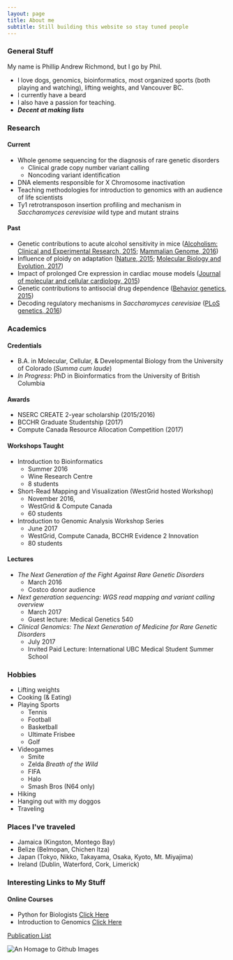```yaml
---
layout: page
title: About me
subtitle: Still building this website so stay tuned people
---
```

### General Stuff

My name is Phillip Andrew Richmond, but I go by Phil.  

- I love dogs, genomics, bioinformatics, most organized sports (both playing and watching), lifting weights, and Vancouver BC.
- I currently have a beard
- I also have a passion for teaching.
- ***Decent at making lists***

### Research
#### Current
- Whole genome sequencing for the diagnosis of rare genetic disorders
  - Clinical grade copy number variant calling
  - Noncoding variant identification
- DNA elements responsible for X Chromosome inactivation 
- Teaching methodologies for introduction to genomics with an audience of life scientists
- Ty1 retrotransposon insertion profiling and mechanism in *Saccharomyces cerevisiae* wild type and mutant strains

#### Past
- Genetic contributions to acute alcohol sensitivity in mice ([Alcoholism: Clinical and Experimental Research, 2015](https://scholar.google.ca/citations?view_op=view_citation&hl=en&user=Q5vulG4AAAAJ&citation_for_view=Q5vulG4AAAAJ:d1gkVwhDpl0C); [Mammalian Genome, 2016](https://scholar.google.ca/citations?view_op=view_citation&hl=en&user=Q5vulG4AAAAJ&citation_for_view=Q5vulG4AAAAJ:qjMakFHDy7sC))
- Influence of ploidy on adaptation ([Nature, 2015](https://scholar.google.ca/citations?view_op=view_citation&hl=en&user=Q5vulG4AAAAJ&citation_for_view=Q5vulG4AAAAJ:u5HHmVD_uO8C); [Molecular Biology and Evolution, 2017](https://scholar.google.ca/citations?view_op=view_citation&hl=en&user=Q5vulG4AAAAJ&citation_for_view=Q5vulG4AAAAJ:Y0pCki6q_DkC))
- Impact of prolonged Cre expression in cardiac mouse models ([Journal of molecular and cellular cardiology, 2015](https://scholar.google.ca/citations?view_op=view_citation&hl=en&user=Q5vulG4AAAAJ&citation_for_view=Q5vulG4AAAAJ:u-x6o8ySG0sC))
- Genetic contributions to antisocial drug dependence ([Behavior genetics, 2015](https://scholar.google.ca/citations?view_op=view_citation&hl=en&user=Q5vulG4AAAAJ&citation_for_view=Q5vulG4AAAAJ:9yKSN-GCB0IC))
- Decoding regulatory mechanisms in *Saccharomyces cerevisiae* ([PLoS genetics, 2016](https://scholar.google.ca/citations?view_op=view_citation&hl=en&user=Q5vulG4AAAAJ&citation_for_view=Q5vulG4AAAAJ:2osOgNQ5qMEC))

### Academics
#### Credentials
- B.A. in Molecular, Cellular, & Developmental Biology from the University of Colorado (*Summa cum laude*)
- *In Progress*: PhD in Bioinformatics from the University of British Columbia

#### Awards 
- NSERC CREATE 2-year scholarship (2015/2016)
- BCCHR Graduate Studentship (2017)
- Compute Canada Resource Allocation Competition (2017)

#### Workshops Taught
- Introduction to Bioinformatics
  - Summer 2016
  - Wine Research Centre
  - 8 students
- Short-Read Mapping and Visualization (WestGrid hosted Workshop)
  - November 2016, 
  - WestGrid & Compute Canada 
  - 60 students
- Introduction to Genomic Analysis Workshop Series
  - June 2017 
  - WestGrid, Compute Canada, BCCHR Evidence 2 Innovation
  - 80 students
  
#### Lectures
- *The Next Generation of the Fight Against Rare Genetic Disorders*
  - March 2016
  - Costco donor audience
- *Next generation sequencing: WGS read mapping and variant calling overview*
  - March 2017
  - Guest lecture: Medical Genetics 540
- *Clinical Genomics: The Next Generation of Medicine for Rare Genetic Disorders*
  - July 2017
  - Invited Paid Lecture: International UBC Medical Student Summer School

### Hobbies

- Lifting weights
- Cooking (& Eating)
- Playing Sports
  - Tennis
  - Football
  - Basketball
  - Ultimate Frisbee
  - Golf
- Videogames
  - Smite
  - Zelda *Breath of the Wild*
  - FIFA
  - Halo
  - Smash Bros (N64 only)
- Hiking
- Hanging out with my doggos
- Traveling

### Places I've traveled

- Jamaica (Kingston, Montego Bay)
- Belize (Belmopan, Chichen Itza)
- Japan (Tokyo, Nikko, Takayama, Osaka, Kyoto, Mt. Miyajima)
- Ireland (Dublin, Waterford, Cork, Limerick)


### Interesting Links to My Stuff

#### Online Courses
- Python for Biologists [Click Here](http://dowell.colorado.edu/education-python.html)
- Introduction to Genomics [Click Here](https://phillip-a-richmond.github.io/Introduction-to-Genomic-Analysis/)

[Publication List][Google Scholar Link]


![An Homage to Github Images][Octocat Founding Father]




[Google Scholar Link]:https://scholar.google.ca/citations?user=Q5vulG4AAAAJ&hl=en
[Octocat Founding Father]:http://octodex.github.com/images/founding-father.jpg

